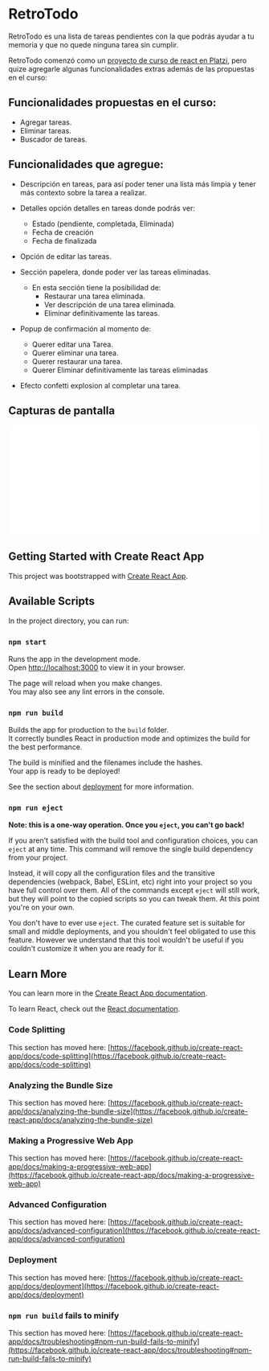 

# RetroTodo 
RetroTodo es una lista de tareas pendientes con la que podrás ayudar a tu memoria y que no quede ninguna tarea sin cumplir.

RetroTodo comenzó como un [proyecto de curso de react en Platzi](https://platzi.com/cursos/react/), pero quize agregarle algunas funcionalidades extras además de las propuestas en el curso:

## Funcionalidades propuestas en el curso:
* Agregar tareas.
* Eliminar tareas.
* Buscador de tareas.
## Funcionalidades que agregue:
* Descripción en tareas, para así poder tener una lista más limpia y tener más contexto sobre la tarea a realizar.
* Detalles opción detalles en tareas donde podrás ver:
  + Estado (pendiente, completada, Eliminada)
  + Fecha de creación
  + Fecha de finalizada
* Opción de editar las tareas.
* Sección papelera, donde poder ver las tareas eliminadas.
  + En esta sección tiene la posibilidad de:
     - Restaurar una tarea eliminada.
     - Ver descripción de una tarea eliminada.
     - Eliminar definitivamente las tareas.
* Popup de confirmación al momento de:
     + Querer editar una Tarea.
     + Querer eliminar una tarea.
     + Querer restaurar una tarea.
     + Querer Eliminar definitivamente las tareas eliminadas


* Efecto confetti explosion al completar una tarea.



<h2> Capturas de pantalla </h2>
<img src="./readme-captures/captures.svg" alt="capturas de pantalla de la app"/>



## Getting Started with Create React App

This project was bootstrapped with [Create React App](https://github.com/facebook/create-react-app).

## Available Scripts

In the project directory, you can run:

### `npm start`

Runs the app in the development mode.\
Open [http://localhost:3000](http://localhost:3000) to view it in your browser.

The page will reload when you make changes.\
You may also see any lint errors in the console.

### `npm run build`

Builds the app for production to the `build` folder.\
It correctly bundles React in production mode and optimizes the build for the best performance.

The build is minified and the filenames include the hashes.\
Your app is ready to be deployed!

See the section about [deployment](https://facebook.github.io/create-react-app/docs/deployment) for more information.

### `npm run eject`

**Note: this is a one-way operation. Once you `eject`, you can't go back!**

If you aren't satisfied with the build tool and configuration choices, you can `eject` at any time. This command will remove the single build dependency from your project.

Instead, it will copy all the configuration files and the transitive dependencies (webpack, Babel, ESLint, etc) right into your project so you have full control over them. All of the commands except `eject` will still work, but they will point to the copied scripts so you can tweak them. At this point you're on your own.

You don't have to ever use `eject`. The curated feature set is suitable for small and middle deployments, and you shouldn't feel obligated to use this feature. However we understand that this tool wouldn't be useful if you couldn't customize it when you are ready for it.

## Learn More

You can learn more in the [Create React App documentation](https://facebook.github.io/create-react-app/docs/getting-started).

To learn React, check out the [React documentation](https://reactjs.org/).

### Code Splitting

This section has moved here: [https://facebook.github.io/create-react-app/docs/code-splitting](https://facebook.github.io/create-react-app/docs/code-splitting)

### Analyzing the Bundle Size

This section has moved here: [https://facebook.github.io/create-react-app/docs/analyzing-the-bundle-size](https://facebook.github.io/create-react-app/docs/analyzing-the-bundle-size)

### Making a Progressive Web App

This section has moved here: [https://facebook.github.io/create-react-app/docs/making-a-progressive-web-app](https://facebook.github.io/create-react-app/docs/making-a-progressive-web-app)

### Advanced Configuration

This section has moved here: [https://facebook.github.io/create-react-app/docs/advanced-configuration](https://facebook.github.io/create-react-app/docs/advanced-configuration)

### Deployment

This section has moved here: [https://facebook.github.io/create-react-app/docs/deployment](https://facebook.github.io/create-react-app/docs/deployment)

### `npm run build` fails to minify

This section has moved here: [https://facebook.github.io/create-react-app/docs/troubleshooting#npm-run-build-fails-to-minify](https://facebook.github.io/create-react-app/docs/troubleshooting#npm-run-build-fails-to-minify)
